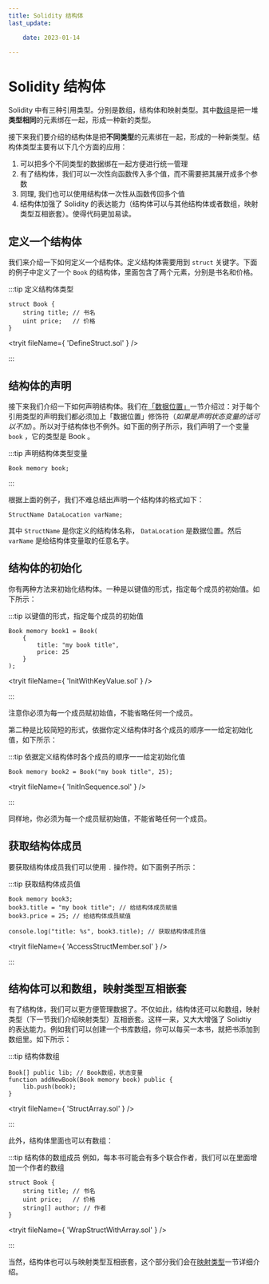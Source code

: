 ```yaml
---
title: Solidity 结构体
last_update:

    date: 2023-01-14

---
```


# Solidity 结构体

Solidity 中有三种引用类型。分别是数组，结构体和映射类型。其中[数组](array)是把一堆**类型相同**的元素绑在一起，形成一种新的类型。

接下来我们要介绍的结构体是把**不同类型**的元素绑在一起，形成的一种新类型。结构体类型主要有以下几个方面的应用：

1. 可以把多个不同类型的数据绑在一起方便进行统一管理
2. 有了结构体，我们可以一次性向函数传入多个值，而不需要把其展开成多个参数
3. 同理, 我们也可以使用结构体一次性从函数传回多个值
4. 结构体加强了 Solidity 的表达能力（结构体可以与其他结构体或者数组，映射类型互相嵌套）。使得代码更加易读。

## 定义一个结构体

我们来介绍一下如何定义一个结构体。定义结构体需要用到 `struct` 关键字。下面的例子中定义了一个 `Book` 的结构体，里面包含了两个元素，分别是书名和价格。

:::tip 定义结构体类型

```solidity
struct Book {
    string title; // 书名
    uint price;   // 价格
}
```

<tryit fileName={ 'DefineStruct.sol' } />

:::

## 结构体的声明

接下来我们介绍一下如何声明结构体。我们在[「数据位置」](data-location)一节介绍过：对于每个引用类型的声明我们都必须加上「数据位置」修饰符（_如果是声明状态变量的话可以不加_）。所以对于结构体也不例外。如下面的例子所示，我们声明了一个变量 `book` ，它的类型是 Book 。

:::tip 声明结构体类型变量

```solidity
Book memory book;
```

:::

根据上面的例子，我们不难总结出声明一个结构体的格式如下：

```solidity
StructName DataLocation varName;
```

其中 `StructName` 是你定义的结构体名称， `DataLocation` 是数据位置。然后 `varName` 是给结构体变量取的任意名字。

## 结构体的初始化

你有两种方法来初始化结构体。一种是以键值的形式，指定每个成员的初始值。如下所示：

:::tip 以键值的形式，指定每个成员的初始值

```solidity
Book memory book1 = Book(
    {
        title: "my book title",
        price: 25
    }
);
```

<tryit fileName={ 'InitWithKeyValue.sol' } />

:::

注意你必须为每一个成员赋初始值，不能省略任何一个成员。

第二种是比较简短的形式，依据你定义结构体时各个成员的顺序一一给定初始化值，如下所示：

:::tip 依据定义结构体时各个成员的顺序一一给定初始化值

```solidity
Book memory book2 = Book("my book title", 25);
```

<tryit fileName={ 'InitInSequence.sol' } />

:::

同样地，你必须为每一个成员赋初始值，不能省略任何一个成员。

## 获取结构体成员

要获取结构体成员我们可以使用 `.` 操作符。如下面例子所示：

:::tip 获取结构体成员值

```solidity
Book memory book3;
book3.title = "my book title"; // 给结构体成员赋值
book3.price = 25; // 给结构体成员赋值

console.log("title: %s", book3.title); // 获取结构体成员值
```

<tryit fileName={ 'AccessStructMember.sol' } />

:::

## 结构体可以和数组，映射类型互相嵌套

有了结构体，我们可以更方便管理数据了。不仅如此，结构体还可以和数组，映射类型（下一节我们介绍映射类型）互相嵌套。这样一来，又大大增强了 Solidtiy 的表达能力。例如我们可以创建一个书库数组，你可以每买一本书，就把书添加到数组里。如下所示：

:::tip 结构体数组

```solidity
Book[] public lib; // Book数组，状态变量
function addNewBook(Book memory book) public {
    lib.push(book);
}
```

<tryit fileName={ 'StructArray.sol' } />

:::

此外，结构体里面也可以有数组：

:::tip 结构体的数组成员
例如，每本书可能会有多个联合作者，我们可以在里面增加一个作者的数组

```solidity
struct Book {
    string title; // 书名
    uint price;   // 价格
    string[] author; // 作者
}
```

<tryit fileName={ 'WrapStructWithArray.sol' } />

:::

当然，结构体也可以与映射类型互相嵌套，这个部分我们会在[映射类型](mapping)一节详细介绍。
